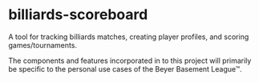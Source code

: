 # billiards-scoreboard
A tool for tracking billiards matches, creating player profiles, and scoring games/tournaments. 

The components and features incorporated in to this project will primarily be specific to the personal use cases of the Beyer Basement League™.
